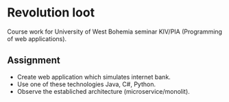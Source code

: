 # Revolution loot
Course work for University of West Bohemia seminar KIV/PIA (Programming of web applications). 

## Assignment
 - Create web application which simulates internet bank.
 - Use one of these technologies Java, C#, Python.
 - Observe the establiched architecture (microservice/monolit).

